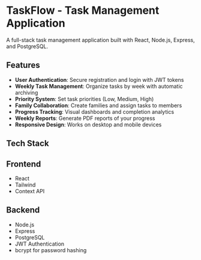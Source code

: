 # TaskFlow - Task Management Application

A full-stack task management application built with React, Node.js, Express, and PostgreSQL.


## Features

- **User Authentication**: Secure registration and login with JWT tokens
- **Weekly Task Management**: Organize tasks by week with automatic archiving
- **Priority System**: Set task priorities (Low, Medium, High)
- **Family Collaboration**: Create families and assign tasks to members
- **Progress Tracking**: Visual dashboards and completion analytics
- **Weekly Reports**: Generate PDF reports of your progress
- **Responsive Design**: Works on desktop and mobile devices

## Tech Stack

## Frontend
- React
- Tailwind
- Context API 

## Backend
- Node.js
- Express
- PostgreSQL
- JWT Authentication
- bcrypt for password hashing